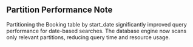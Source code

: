 ## Partition Performance Note

Partitioning the Booking table by start_date significantly improved query performance for date-based searches. The database engine now scans only relevant partitions, reducing query time and resource usage.
